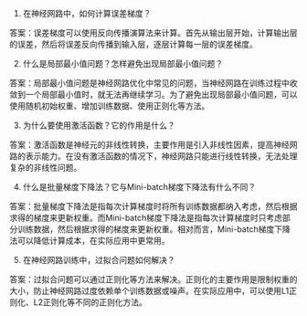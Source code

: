 1. 在神经网路中，如何计算误差梯度？

答案：误差梯度可以使用反向传播演算法来计算。首先从输出层开始，计算输出层的误差，然后将误差反向传播到输入层，逐层计算每一层的误差梯度。

2. 什么是局部最小值问题？怎样避免出现局部最小值问题？

答案：局部最小值问题是神经网路优化中常见的问题，当神经网路在训练过程中收敛到一个局部最小值时，就无法再继续学习。为了避免出现局部最小值问题，可以使用随机初始权重、增加训练数据、使用正则化等方法。

3. 为什么要使用激活函数？它的作用是什么？

答案：激活函数是神经元的非线性转换，主要作用是引入非线性因素，提高神经网路的表示能力。在没有激活函数的情况下，神经网路只能进行线性转换，无法处理复杂的非线性问题。

4. 什么是批量梯度下降法？它与Mini-batch梯度下降法有什么不同？

答案：批量梯度下降法是指每次计算梯度时将所有训练数据都纳入考虑，然后根据求得的梯度来更新权重。而Mini-batch梯度下降法是指每次计算梯度时只考虑部分训练数据，然后根据求得的梯度来更新权重。相对而言，Mini-batch梯度下降法可以降低计算成本，在实际应用中更常用。

5. 在神经网路训练中，过拟合问题如何解决？

答案：过拟合问题可以通过正则化等方法来解决。正则化的主要作用是限制权重的大小，防止神经网路过度依赖单个训练数据或噪声。在实际应用中，可以使用L1正则化、L2正则化等不同的正则化方法。